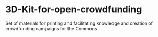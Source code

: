 3D-Kit-for-open-crowdfunding
============================

Set of materials for printing and facilitating knowledge and creation of crowdfunding campaigns for the Commons 

